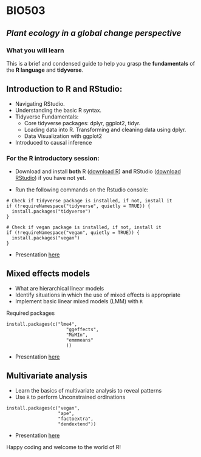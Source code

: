 # BIO503

## *Plant ecology in a global change perspective*

### What you will learn

This is a brief and condensed guide to help you grasp the **fundamentals** of the **R language** and **tidyverse**.

## Introduction to R and RStudio:

-   Navigating RStudio.
-   Understanding the basic R syntax.
-   Tidyverse Fundamentals:
    -   Core tidyverse packages: dplyr, ggplot2, tidyr.
    -   Loading data into R. Transforming and cleaning data using dplyr.
    -   Data Visualization with ggplot2
-   Introduced to causal inference


### For the R introductory session:

-   Download and install **both** R ([download R](https://cran.rstudio.com)) **and** RStudio ([download RStudio](https://rstudio.com/products/rstudio/download/#download)) if you have not yet.

-   Run the following commands on the Rstudio console:

```         
# Check if tidyverse package is installed, if not, install it
if (!requireNamespace("tidyverse", quietly = TRUE)) {
  install.packages("tidyverse")
}

# Check if vegan package is installed, if not, install it
if (!requireNamespace("vegan", quietly = TRUE)) {
  install.packages("vegan")
}
```
- Presentation [here](https://github.com/Lacapary/BIO503/blob/main/PDFs/Intro_R.pdf)

## Mixed effects models

-   What are hierarchical linear models
-   Identify situations in which the use of mixed effects is appropriate
-   Implement basic linear mixed models (LMM) with `R`

Required packages
```
install.packages(c("lme4",
                      "ggeffects",
                      "MuMIn",
                      "emmmeans"
                      ))
```
- Presentation [here](https://github.com/Lacapary/BIO503/blob/main/PDFs/Hierarchical_Linear_Models.pdf)

## Multivariate analysis

- Learn the basics of multivariate analysis to reveal patterns
- Use `R` to perform Unconstrained ordinations
```
install.packages(c("vegan",
                   "ape",
                   "factoextra",
                   "dendextend"))
```
- Presentation [here](https://github.com/Lacapary/BIO503/blob/main/PDFs/Multivariate.pdf)


Happy coding and welcome to the world of R!
